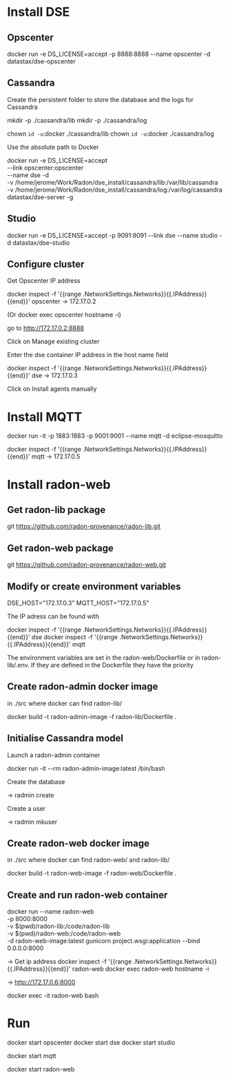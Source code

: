 

# Install DSE


## Opscenter

docker run -e DS_LICENSE=accept -p 8888:8888 --name opscenter -d datastax/dse-opscenter 


## Cassandra

Create the persistent folder to store the database and the logs for Cassandra

mkdir -p ./cassandra/lib
mkdir -p ./cassandra/log

chown `id -u`:docker ./cassandra/lib
chown `id -u`:docker ./cassandra/log

Use the absolute path to Docker


docker run -e DS_LICENSE=accept \
           --link opscenter:opscenter \
           --name dse -d \
           -v /home/jerome/Work/Radon/dse_install/cassandra/lib:/var/lib/cassandra \
           -v /home/jerome/Work/Radon/dse_install/cassandra/log:/var/log/cassandra \
           datastax/dse-server -g


## Studio

docker run -e DS_LICENSE=accept -p 9091:9091 --link dse --name studio -d datastax/dse-studio


## Configure cluster

Get Opscenter IP address

docker inspect -f '{{range .NetworkSettings.Networks}}{{.IPAddress}}{{end}}' opscenter
-> 172.17.0.2

(Or docker exec opscenter hostname -i)

go to http://172.17.0.2:8888

Click on Manage existing cluster

Enter the dse container IP address in the host name field

docker inspect -f '{{range .NetworkSettings.Networks}}{{.IPAddress}}{{end}}' dse
-> 172.17.0.3

Click on Install agents manually


# Install MQTT

docker run -it -p 1883:1883 -p 9001:9001 --name mqtt -d eclipse-mosquitto


docker inspect -f '{{range .NetworkSettings.Networks}}{{.IPAddress}}{{end}}' mqtt
-> 172.17.0.5

# Install radon-web


## Get radon-lib package

git https://github.com/radon-provenance/radon-lib.git


## Get radon-web package

git https://github.com/radon-provenance/radon-web.git


## Modify or create environment variables

DSE_HOST="172.17.0.3"
MQTT_HOST="172.17.0.5"

The IP adress can be found with 

docker inspect -f '{{range .NetworkSettings.Networks}}{{.IPAddress}}{{end}}' dse
docker inspect -f '{{range .NetworkSettings.Networks}}{{.IPAddress}}{{end}}' mqtt

The environment variables are set in the radon-web/Dockerfile or in radon-lib/.env. 
If they are defined in the Dockerfile they have the priority


## Create radon-admin docker image

in ./src where docker can find radon-lib/

docker build -t radon-admin-image -f radon-lib/Dockerfile .


## Initialise Cassandra model

Launch a radon-admin container

docker run -it --rm radon-admin-image:latest /bin/bash

Create the database

-> radmin create

Create a user

-> radmin mkuser


## Create radon-web docker image

in ./src where docker can find radon-web/ and radon-lib/

docker build -t radon-web-image -f radon-web/Dockerfile .


## Create and run radon-web container

docker run --name radon-web \
           -p 8000:8000 \
           -v $(pwd)/radon-lib:/code/radon-lib\
           -v $(pwd)/radon-web:/code/radon-web\
           -d radon-web-image:latest gunicorn project.wsgi:application --bind 0.0.0.0:8000 

-> Get ip address
docker inspect -f '{{range .NetworkSettings.Networks}}{{.IPAddress}}{{end}}' radon-web
docker exec radon-web hostname -i

-> http://172.17.0.6:8000


docker exec -it radon-web bash
  

# Run 

docker start opscenter
docker start dse
docker start studio

docker start mqtt

docker start radon-web




